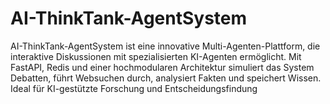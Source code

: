 # AI-ThinkTank-AgentSystem
AI-ThinkTank-AgentSystem ist eine innovative Multi-Agenten-Plattform, die interaktive Diskussionen mit spezialisierten KI-Agenten ermöglicht. Mit FastAPI, Redis und einer hochmodularen Architektur simuliert das System Debatten, führt Websuchen durch, analysiert Fakten und speichert Wissen. Ideal für KI-gestützte Forschung und Entscheidungsfindung
